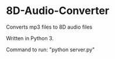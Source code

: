 # 8D-Audio-Converter
Converts mp3 files to 8D audio files

Written in Python 3.

Command to run: "python server.py"
